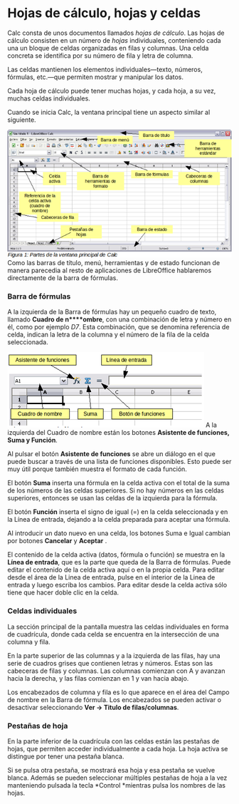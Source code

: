 
# Hojas de cálculo, hojas y celdas

Calc consta de unos documentos llamados *hojas de cálculo*. Las hojas de cálculo consisten en un número de *hojas* individuales, conteniendo cada una un bloque de celdas organizadas en filas y columnas. Una celda concreta se identifica por su número de fila y letra de columna.

Las celdas mantienen los elementos individuales—texto, números, fórmulas, etc.—que permiten mostrar y manipular los datos.

Cada hoja de cálculo puede tener muchas hojas, y cada hoja, a su vez, muchas celdas individuales.

Cuando se inicia Calc, la ventana principal tiene un aspecto similar al siguiente.

![](img/interfazCalc.png)
Como las barras de título, menú, herramientas y de estado funcionan de manera parecedia al resto de aplicaciones de LibreOffice hablaremos directamente de la barra de fórmulas.

### Barra de fórmulas

A la izquierda de la Barra de fórmulas hay un pequeño cuadro de texto, llamado **Cuadro de n****ombre**, con una combinación de letra y número en él, como por ejemplo *D7*. Esta combinación, que se denomina referencia de celda, indican la letra de la columna y el número de la fila de la celda seleccionada.

![](img/Seleccion_295.png)
A la izquierda del Cuadro de nombre están los botones **Asistente de funciones, Suma y Función**.

Al pulsar el botón **Asistente de funciones** se abre un diálogo en el que puede buscar a través de una lista de funciones disponibles. Esto puede ser muy útil porque también muestra el formato de cada función.

El botón **Suma** inserta una fórmula en la celda activa con el total de la suma de los números de las celdas superiores. Si no hay números en las celdas superiores, entonces se usan las celdas de la izquierda para la fórmula.

El botón **Función** inserta el signo de igual (=) en la celda seleccionada y en la Línea de entrada, dejando a la celda preparada para aceptar una fórmula.

Al introducir un dato nuevo en una celda, los botones Suma e Igual cambian por botones **Cancelar** y **Aceptar** .

El contenido de la celda activa (datos, fórmula o función) se muestra en la **Línea de entrada**, que es la parte que queda de la Barra de fórmulas. Puede editar el contenido de la celda activa aquí o en la propia celda. Para editar desde el área de la Linea de entrada, pulse en el interior de la Linea de entrada y luego escriba los cambios. Para editar desde la celda activa sólo tiene que hacer doble clic en la celda.

### Celdas individuales

La sección principal de la pantalla muestra las celdas individuales en forma de cuadrícula, donde cada celda se encuentra en la intersección de una columna y fila.

En la parte superior de las columnas y a la izquierda de las filas, hay una serie de cuadros grises que contienen letras y números. Estas son las cabeceras de filas y columnas. Las columnas comienzan con A y avanzan hacia la derecha, y las filas comienzan en 1 y van hacia abajo.

Los encabezados de columna y fila es lo que aparece en el área del Campo de nombre en la Barra de fórmula. Los encabezados se pueden activar o desactivar seleccionando **Ver ****→**** Titulo de filas/columnas**.

### Pestañas de hoja

En la parte inferior de la cuadrícula con las celdas están las pestañas de hojas, que permiten acceder individualmente a cada hoja. La hoja activa se distingue por tener una pestaña blanca.

Si se pulsa otra pestaña, se mostrará esa hoja y esa pestaña se vuelve blanca. Además se pueden seleccionar múltiples pestañas de hoja a la vez manteniendo pulsada la tecla *Control *mientras pulsa los nombres de las hojas.

